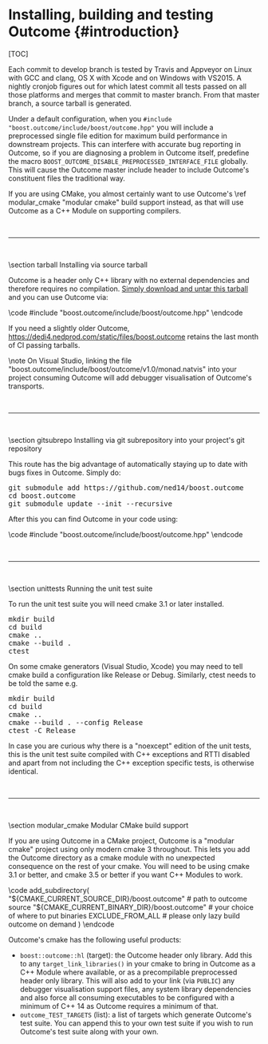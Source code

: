 # Installing, building and testing Outcome {#introduction}

[TOC]

Each commit to develop branch is tested by Travis and Appveyor on Linux with GCC and clang,
OS X with Xcode and on Windows with VS2015.
A nightly cronjob figures out for which latest commit all tests passed on all those platforms and
merges that commit to master branch. From that master branch, a source tarball is generated.

Under a default configuration, when you `#include "boost.outcome/include/boost/outcome.hpp"`
you will include a preprocessed single file edition for maximum build performance in
downstream projects. This can interfere with accurate bug reporting in Outcome, so if you
are diagnosing a problem in Outcome itself, predefine
the macro `BOOST_OUTCOME_DISABLE_PREPROCESSED_INTERFACE_FILE` globally. This will cause
the Outcome master include header to include Outcome's constituent files the traditional way.

If you are using CMake, you almost certainly want to use Outcome's
\ref modular_cmake "modular cmake" build support instead, as that will use Outcome as a
C++ Module on supporting compilers.


<br><hr><br>

\section tarball Installing via source tarball

Outcome is a header only C++ library with no external dependencies and therefore requires no
compilation. <a href="https://dedi4.nedprod.com/static/files/boost.outcome-v1.0-source-latest.tar.xz">
Simply download and untar this tarball</a> and you can use Outcome via:

\code #include "boost.outcome/include/boost/outcome.hpp" \endcode

If you need a slightly older Outcome, https://dedi4.nedprod.com/static/files/boost.outcome
retains the last month of CI passing tarballs.

\note On Visual Studio, linking the file "boost.outcome/include/boost/outcome/v1.0/monad.natvis"
into your project consuming Outcome will add debugger visualisation of Outcome's transports.

<br><hr><br>

\section gitsubrepo Installing via git subrepository into your project's git repository

This route has the big advantage of automatically staying up to date with bugs fixes in
Outcome. Simply do:

<pre>git submodule add https://github.com/ned14/boost.outcome
cd boost.outcome
git submodule update --init --recursive
</pre>

After this you can find Outcome in your code using:

\code #include "boost.outcome/include/boost/outcome.hpp" \endcode


<br><hr><br>

\section unittests Running the unit test suite

To run the unit test suite you will need cmake 3.1 or later installed.

<pre>
mkdir build
cd build
cmake ..
cmake --build .
ctest
</pre>

On some cmake generators (Visual Studio, Xcode) you may need to tell cmake build a configuration
like Release or Debug. Similarly, ctest needs to be told the same e.g.

<pre>
mkdir build
cd build
cmake ..
cmake --build . --config Release
ctest -C Release
</pre>

In case you are curious why there is a "noexcept" edition of the unit tests, this is
the unit test suite compiled with C++ exceptions and RTTI disabled and apart from not
including the C++ exception specific tests, is otherwise identical.


<br><hr><br>

\section modular_cmake Modular CMake build support

If you are using Outcome in a CMake project, Outcome is a "modular cmake" project
using only modern cmake 3 throughout. This lets you add the Outcome directory as a
cmake module with no unexpected consequence on the rest of your cmake. You will need
to be using cmake 3.1 or better, and cmake 3.5 or better if you want C++ Modules to work.

\code
add_subdirectory(
  "${CMAKE_CURRENT_SOURCE_DIR}/boost.outcome"  # path to outcome source
  "${CMAKE_CURRENT_BINARY_DIR}/boost.outcome"  # your choice of where to put binaries
  EXCLUDE_FROM_ALL                             # please only lazy build outcome on demand
)
\endcode

Outcome's cmake has the following useful products:
- `boost::outcome::hl` (target): the Outcome header only library. Add this to any
`target_link_libraries()` in your cmake to bring in Outcome as a C++ Module where
available, or as a precompilable preprocessed header only library. This will also
add to your link (via `PUBLIC`) any debugger visualisation support files, any system library
dependencies and also force all consuming executables to be configured with a minimum
of C++ 14 as Outcome requires a minimum of that.
- `outcome_TEST_TARGETS` (list): a list of targets which generate Outcome's test
suite. You can append this to your own test suite if you wish to run Outcome's test
suite along with your own.
